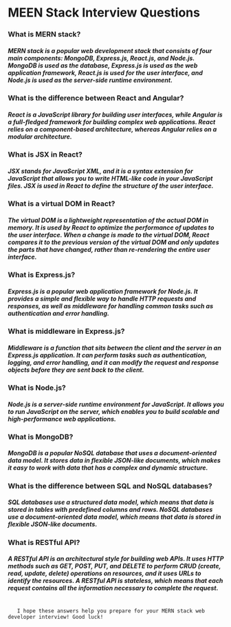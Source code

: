   # MEEN Stack Interview Questions
  
   ### What is MERN stack?
    
   ##### MERN stack is a popular web development stack that consists of four main components: MongoDB, Express.js, React.js, and Node.js. MongoDB is used as the database, Express.js is used as the web application framework, React.js is used for the user interface, and Node.js is used as the server-side runtime environment.

   ### What is the difference between React and Angular?

   ##### React is a JavaScript library for building user interfaces, while Angular is a full-fledged framework for building complex web applications. React relies on a component-based architecture, whereas Angular relies on a modular architecture.

   ### What is JSX in React?

   ##### JSX stands for JavaScript XML, and it is a syntax extension for JavaScript that allows you to write HTML-like code in your JavaScript files. JSX is used in React to define the structure of the user interface.

   ### What is a virtual DOM in React?

   ##### The virtual DOM is a lightweight representation of the actual DOM in memory. It is used by React to optimize the performance of updates to the user interface. When a change is made to the virtual DOM, React compares it to the previous version of the virtual DOM and only updates the parts that have changed, rather than re-rendering the entire user interface.

   ### What is Express.js?

   ##### Express.js is a popular web application framework for Node.js. It provides a simple and flexible way to handle HTTP requests and responses, as well as middleware for handling common tasks such as authentication and error handling.

   ### What is middleware in Express.js?

   ##### Middleware is a function that sits between the client and the server in an Express.js application. It can perform tasks such as authentication, logging, and error handling, and it can modify the request and response objects before they are sent back to the client.

   ### What is Node.js?

   ##### Node.js is a server-side runtime environment for JavaScript. It allows you to run JavaScript on the server, which enables you to build scalable and high-performance web applications.

   ### What is MongoDB?

   ##### MongoDB is a popular NoSQL database that uses a document-oriented data model. It stores data in flexible JSON-like documents, which makes it easy to work with data that has a complex and dynamic structure.

   ### What is the difference between SQL and NoSQL databases?

   ##### SQL databases use a structured data model, which means that data is stored in tables with predefined columns and rows. NoSQL databases use a document-oriented data model, which means that data is stored in flexible JSON-like documents.

   ### What is RESTful API?

   ##### A RESTful API is an architectural style for building web APIs. It uses HTTP methods such as GET, POST, PUT, and DELETE to perform CRUD (create, read, update, delete) operations on resources, and it uses URLs to identify the resources. A RESTful API is stateless, which means that each request contains all the information necessary to complete the request.
```

   I hope these answers help you prepare for your MERN stack web developer interview! Good luck!

```